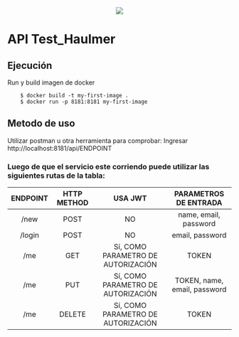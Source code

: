 <p align="center"><img src="https://laravel.com/assets/img/components/logo-laravel.svg"></p>

# API Test_Haulmer
## Ejecución

Run y build imagen de docker

		$ docker build -t my-first-image .
		$ docker run -p 8181:8181 my-first-image
    
## Metodo de uso
Utilizar postman u otra herramienta para comprobar:
Ingresar http://localhost:8181/api/ENDPOINT

### Luego de que el servicio este corriendo puede utilizar las siguientes rutas de la tabla:

| ENDPOINT | HTTP METHOD  | USA JWT | PARAMETROS DE ENTRADA
| :------------: |:---------------:| :-----:|:-----:|
| /new | POST | NO |    name, email, password |
| /login | POST |   NO |   email, password|
| /me | GET |   Sí, COMO PARAMETRO DE AUTORIZACIÓN |  TOKEN |
| /me | PUT |  Sí, COMO PARAMETRO DE AUTORIZACIÓN |  TOKEN, name, email, password  |
| /me | DELETE|  Sí, COMO PARAMETRO DE AUTORIZACIÓN|   TOKEN |
